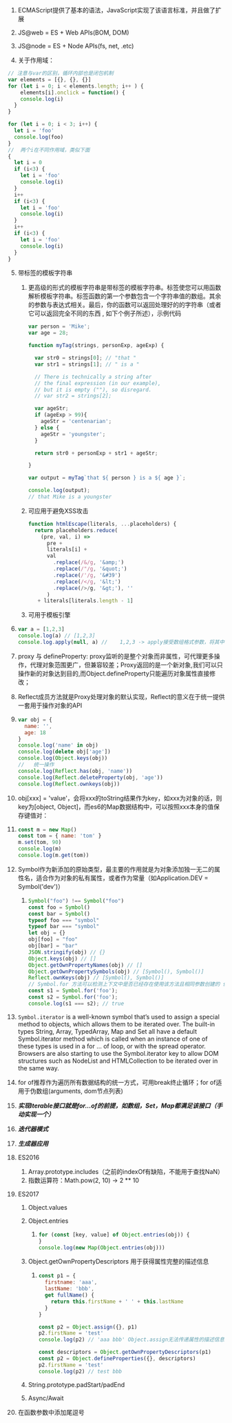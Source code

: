 1. ECMAScript提供了基本的语法，JavaScript实现了该语言标准，并且做了扩展

2. JS@web = ES + Web APIs(BOM, DOM)

3. JS@node = ES + Node APIs(fs, net, .etc)
4. 关于作用域：

```javascript
// 注意与var的区别，循环内部也是闭包机制
var elements = [{}, {}, {}]
for (let i = 0; i < elements.length; i++ ) {
	elements[i].onclick = function() {
    console.log(i)
  }
}
```

````javascript
for (let i = 0; i < 3; i++) {
  let i = 'foo'
  console.log(foo)
}
//	两个i在不同作用域，类似下面
{
  let i = 0
  if (i<3) {
    let i = 'foo'
    console.log(i)
  }
  i++
  if (i<3) {
    let i = 'foo'
    console.log(i)
  }
  i++
  if (i<3) {
    let i = 'foo'
    console.log(i)
  }
}
````

5. 带标签的模板字符串

   1. 更高级的形式的模板字符串是带标签的模板字符串。标签使您可以用函数解析模板字符串。标签函数的第一个参数包含一个字符串值的数组。其余的参数与表达式相关。最后，你的函数可以返回处理好的的字符串（或者它可以返回完全不同的东西 , 如下个例子所述），示例代码

      ```js
      var person = 'Mike';
      var age = 28;
      
      function myTag(strings, personExp, ageExp) {
      
        var str0 = strings[0]; // "that "
        var str1 = strings[1]; // " is a "
      
        // There is technically a string after
        // the final expression (in our example),
        // but it is empty (""), so disregard.
        // var str2 = strings[2];
      
        var ageStr;
        if (ageExp > 99){
          ageStr = 'centenarian';
        } else {
          ageStr = 'youngster';
        }
      
        return str0 + personExp + str1 + ageStr;
      
      }
      
      var output = myTag`that ${ person } is a ${ age }`;
      
      console.log(output);
      // that Mike is a youngster
      ```

   2. 可应用于避免XSS攻击

      ````javascript
      function htmlEscape(literals, ...placeholders) {
        return placeholders.reduce(
          (pre, val, i) => 
          	pre + 
          	literals[i] +
          	val
              .replace(/&/g, '&amp;')
              .replace(/"/g, '&quot;')
              .replace(/'/g, '&#39')
              .replace(/</g, '&lt;')
              .replace(/>/g, '&gt;'), ''
        	)
         + literals[literals.length - 1]
      
      ````

   3. 可用于模板引擎

6. ````javascript
   var a = [1,2,3]
   console.log(a) // [1,2,3]
   console.log.apply(null, a) //	1,2,3 -> apply接受数组格式参数，将其中每项当参数传给调用的fn
   ````

7. proxy 与 defineProperty: proxy监听的是整个对象而非属性，可代理更多操作，代理对象范围更广，但兼容较差；Proxy返回的是一个新对象,我们可以只操作新的对象达到目的,而Object.defineProperty只能遍历对象属性直接修改；

8. Reflect成员方法就是Proxy处理对象的默认实现，Reflect的意义在于统一提供一套用于操作对象的API

9. ````javascript
   var obj = {
     name: '',
     age: 18
   }
   console.log('name' in obj)
   console.log(delete obj['age'])
   console.log(Object.keys(obj))
   //	统一操作
   console.log(Reflect.has(obj, 'name'))
   console.log(Reflect.deleteProperty(obj, 'age'))
   console.log(Reflect.ownkeys(obj))
   ````

10. obj[xxx] = 'value'，会将xxx的toString结果作为key，如xxx为对象的话，则key为[object, Object]，而es6的Map数据结构中，可以按照xxx本身的值保存键值对：

11. ````javascript
    const m = new Map()
    const tom = { name: 'tom' }
    m.set(tom, 90)
    console.log(m)
    console.log(m.get(tom))
    ````

12. Symbol作为新添加的原始类型，最主要的作用就是为对象添加独一无二的属性名，适合作为对象的私有属性，或者作为常量（如Application.DEV = Symbol('dev')）

    1. ````js
       Symbol("foo") !== Symbol("foo")
       const foo = Symbol()
       const bar = Symbol()
       typeof foo === "symbol"
       typeof bar === "symbol"
       let obj = {}
       obj[foo] = "foo"
       obj[bar] = "bar"
       JSON.stringify(obj) // {}
       Object.keys(obj) // []
       Object.getOwnPropertyNames(obj) // []
       Object.getOwnPropertySymbols(obj) // [Symbol(), Symbol()]
       Reflect.ownKeys(obj) // [Symbol(), Symbol()]
       // Symbol.for 方法可以检测上下文中是否已经存在使用该方法且相同参数创建的 symbol 值，如果存在则返回已经存在的值，如果不存在则新建。
       const s1 = Symbol.for('foo');
       const s2 = Symbol.for('foo');
       console.log(s1 === s2); // true
       ````

13. `Symbol.iterator` is a well-known symbol that’s used to assign a special method to objects, which allows them to be iterated over. The built-in types String, Array, TypedArray, Map and Set all have a default Symbol.iterator method which is called when an instance of one of these types is used in a for … of loop, or with the spread operator. Browsers are also starting to use the Symbol.iterator key to allow DOM structures such as NodeList and HTMLCollection to be iterated over in the same way.

14. for of推荐作为遍历所有数据结构的统一方式，可用break终止循环；for of适用于伪数组(arguments, dom节点列表)

15. ***实现Iterable接口就是for...of的前提，如数组，Set，Map都满足该接口（手动实现一个）***

16. ***迭代器模式***

17. ***生成器应用***

18. ES2016

    1. Array.prototype.includes（之前的indexOf有缺陷，不能用于查找NaN）
    2. 指数运算符：Math.pow(2, 10) -> 2 ** 10

19. ES2017

    1. Object.values

    2. Object.entries

       1. ````javascript
          for (const [key, value] of Object.entries(obj)) {  
          }
          console.log(new Map(Object.entries(obj)))
          ````

    3. Object.getOwnPropertyDescriptors 用于获得属性完整的描述信息

       1. ````javascript
          const p1 = {
            firstname: 'aaa',
            lastName: 'bbb',
            get fullName() {
              return this.firstName + ' ' + this.lastName
            }
          }
          
          const p2 = Object.assign({}, p1)
          p2.firstName = 'test'
          console.log(p2) // 'aaa bbb' Object.assign无法传递属性的描述信息
          
          const descriptors = Object.getOwnPropertyDescriptors(p1)
          const p2 = Object.defineProperties({}, descriptors) 
          p2.firstName = 'test'
          console.log(p2) // test bbb
          ````

    4. String.prototype.padStart/padEnd

    5. Async/Await

20. 在函数参数中添加尾逗号

